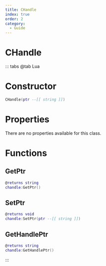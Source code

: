 ```yaml
---
title: CHandle
index: true
order: 2
category:
  - Guide
---
```


# CHandle

::: tabs
@tab Lua
# Constructor
```lua
CHandle(ptr --[[ string ]])
```
# Properties
There are no properties available for this class.
# Functions
## GetPtr
```lua
@returns string
chandle:GetPtr()
```
## SetPtr
```lua
@returns void
chandle:SetPtr(ptr --[[ string ]])
```
## GetHandlePtr
```lua
@returns string
chandle:GetHandlePtr()
```

:::